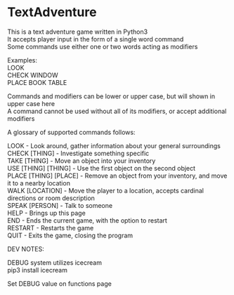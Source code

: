 # TextAdventure

This is a text adventure game written in Python3\
It accepts player input in the form of a single word command\
Some commands use either one or two words acting as modifiers

Examples:\
LOOK\
CHECK WINDOW\
PLACE BOOK TABLE

Commands and modifiers can be lower or upper case, but will shown in upper case here\
A command cannot be used without all of its modifiers, or accept additional modifiers

A glossary of supported commands follows:

LOOK - Look around, gather information about your general surroundings\
CHECK [THING] - Investigate something specific\
TAKE [THING] - Move an object into your inventory\
USE [THING] [THING] - Use the first object on the second object\
PLACE [THING] [PLACE] - Remove an object from your inventory, and move it to a nearby location\
WALK [LOCATION] - Move the player to a location, accepts cardinal directions or room description\
SPEAK [PERSON] - Talk to someone\
HELP - Brings up this page\
END - Ends the current game, with the option to restart\
RESTART - Restarts the game\
QUIT - Exits the game, closing the program


DEV NOTES:

DEBUG system utilizes icecream\
pip3 install icecream

Set DEBUG value on functions page
